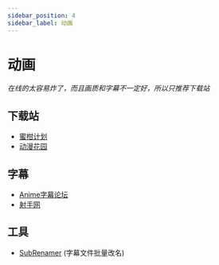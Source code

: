 ```yaml
---
sidebar_position: 4
sidebar_label: 动画
---
```

# 动画

*在线的太容易炸了，而且画质和字幕不一定好，所以只推荐下载站*

## 下载站

- [蜜柑计划](https://mikanani.me/)
- [动漫花园](http://www.dmhy.org/)

## 字幕

- [Anime字幕论坛](https://bbs.acgrip.com/)
- [射手网](https://assrt.net/)

## 工具

- [SubRenamer](https://github.com/qwqcode/SubRenamer) (字幕文件批量改名)